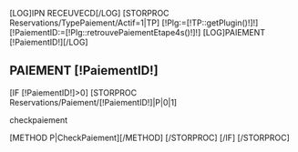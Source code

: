 [LOG]IPN RECEUVECD[/LOG]
[STORPROC Reservations/TypePaiement/Actif=1|TP]
    [!Plg:=[!TP::getPlugin()!]!]
    [!PaiementID:=[!Plg::retrouvePaiementEtape4s()!]!]
    [LOG]PAIEMENT [!PaiementID!][/LOG]
    <h2>PAIEMENT [!PaiementID!]</h2>
    [IF [!PaiementID!]>0]
        [STORPROC Reservations/Paiement/[!PaiementID!]|P|0|1]
            <p>checkpaiement</p>
            [METHOD P|CheckPaiement][/METHOD]
        [/STORPROC]
    [/IF]
[/STORPROC]
